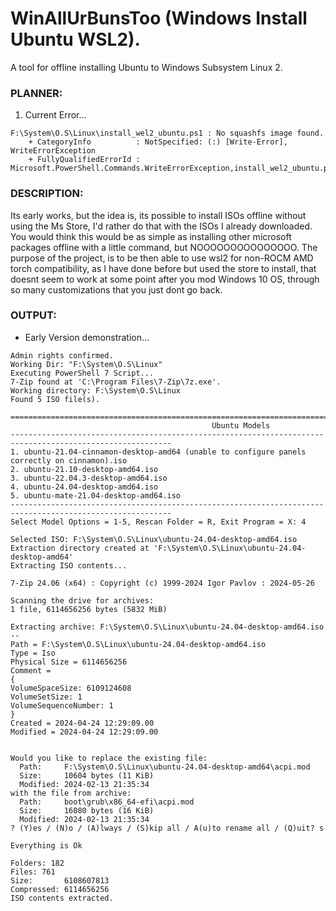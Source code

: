 # WinAllUrBunsToo (Windows Install Ubuntu WSL2).
A tool for offline installing Ubuntu to Windows Subsystem Linux 2.

### PLANNER:
1. Current Error...
```
F:\System\O.S\Linux\install_wel2_ubuntu.ps1 : No squashfs image found.
    + CategoryInfo          : NotSpecified: (:) [Write-Error], WriteErrorException
    + FullyQualifiedErrorId : Microsoft.PowerShell.Commands.WriteErrorException,install_wel2_ubuntu.ps1

```

### DESCRIPTION:
Its early works, but the idea is, its possible to install ISOs offline without using the Ms Store, I'd rather do that with the ISOs I already downloaded. You would think this would be as simple as installing other microsoft packages offline with a little command, but NOOOOOOOOOOOOOOO. The purpose of the project, is to be then able to use wsl2 for non-ROCM AMD torch compatibility, as I have done before but used the store to install, that doesnt seem to work at some point after you mod Windows 10 OS, through so many customizations that you just dont go back.

### OUTPUT:
- Early Version demonstration...
```
Admin rights confirmed.
Working Dir: "F:\System\O.S\Linux"
Executing PowerShell 7 Script...
7-Zip found at 'C:\Program Files\7-Zip\7z.exe'.
Working directory: F:\System\O.S\Linux
Found 5 ISO file(s).

==========================================================================================================
                                             Ubuntu Models
----------------------------------------------------------------------------------------------------------
1. ubuntu-21.04-cinnamon-desktop-amd64 (unable to configure panels correctly on cinnamon).iso
2. ubuntu-21.10-desktop-amd64.iso
3. ubuntu-22.04.3-desktop-amd64.iso
4. ubuntu-24.04-desktop-amd64.iso
5. ubuntu-mate-21.04-desktop-amd64.iso
----------------------------------------------------------------------------------------------------------
Select Model Options = 1-5, Rescan Folder = R, Exit Program = X: 4

Selected ISO: F:\System\O.S\Linux\ubuntu-24.04-desktop-amd64.iso
Extraction directory created at 'F:\System\O.S\Linux\ubuntu-24.04-desktop-amd64'
Extracting ISO contents...

7-Zip 24.06 (x64) : Copyright (c) 1999-2024 Igor Pavlov : 2024-05-26

Scanning the drive for archives:
1 file, 6114656256 bytes (5832 MiB)

Extracting archive: F:\System\O.S\Linux\ubuntu-24.04-desktop-amd64.iso
--
Path = F:\System\O.S\Linux\ubuntu-24.04-desktop-amd64.iso
Type = Iso
Physical Size = 6114656256
Comment =
{
VolumeSpaceSize: 6109124608
VolumeSetSize: 1
VolumeSequenceNumber: 1
}
Created = 2024-04-24 12:29:09.00
Modified = 2024-04-24 12:29:09.00


Would you like to replace the existing file:
  Path:     F:\System\O.S\Linux\ubuntu-24.04-desktop-amd64\acpi.mod
  Size:     10604 bytes (11 KiB)
  Modified: 2024-02-13 21:35:34
with the file from archive:
  Path:     boot\grub\x86_64-efi\acpi.mod
  Size:     16080 bytes (16 KiB)
  Modified: 2024-02-13 21:35:34
? (Y)es / (N)o / (A)lways / (S)kip all / A(u)to rename all / (Q)uit? s

Everything is Ok

Folders: 182
Files: 761
Size:       6108607813
Compressed: 6114656256
ISO contents extracted.
```
